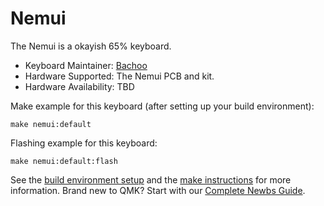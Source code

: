 # Nemui

<!-- ![Nemui]() -->

The Nemui is a okayish 65% keyboard.

* Keyboard Maintainer: [Bachoo](https://github.com/cBachoo/)
* Hardware Supported: The Nemui PCB and kit.
* Hardware Availability: TBD <!-- [PCB & Kit]() -->

Make example for this keyboard (after setting up your build environment):

    make nemui:default

Flashing example for this keyboard:

    make nemui:default:flash

See the [build environment setup](https://docs.qmk.fm/#/getting_started_build_tools) and the [make instructions](https://docs.qmk.fm/#/getting_started_make_guide) for more information. Brand new to QMK? Start with our [Complete Newbs Guide](https://docs.qmk.fm/#/newbs).

